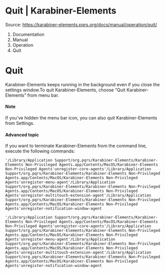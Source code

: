 # Quit | Karabiner-Elements

Source: https://karabiner-elements.pqrs.org/docs/manual/operation/quit/

1. Documentation
1. Manual
1. Operation
1. Quit

# Quit

Karabiner-Elements keeps running in the background even if you close the settings window.To quit Karabiner-Elements, choose “Quit Karabiner-Elements” from menu bar.

#### Note

If you’ve hidden the menu bar icon, you can also quit Karabiner-Elements from Settings.

#### Advanced topic

If you want to terminate Karabiner-Elements from the command line, execute the following commands:

`
'/Library/Application Support/org.pqrs/Karabiner-Elements/Karabiner-Elements Non-Privileged Agents.app/Contents/MacOS/Karabiner-Elements Non-Privileged Agents'unregister-core-agents'/Library/Application Support/org.pqrs/Karabiner-Elements/Karabiner-Elements Non-Privileged Agents.app/Contents/MacOS/Karabiner-Elements Non-Privileged Agents'unregister-menu-agent'/Library/Application Support/org.pqrs/Karabiner-Elements/Karabiner-Elements Non-Privileged Agents.app/Contents/MacOS/Karabiner-Elements Non-Privileged Agents'unregister-multitouch-extension-agent'/Library/Application Support/org.pqrs/Karabiner-Elements/Karabiner-Elements Non-Privileged Agents.app/Contents/MacOS/Karabiner-Elements Non-Privileged Agents'unregister-notification-window-agent
`

`'/Library/Application Support/org.pqrs/Karabiner-Elements/Karabiner-Elements Non-Privileged Agents.app/Contents/MacOS/Karabiner-Elements Non-Privileged Agents'unregister-core-agents'/Library/Application Support/org.pqrs/Karabiner-Elements/Karabiner-Elements Non-Privileged Agents.app/Contents/MacOS/Karabiner-Elements Non-Privileged Agents'unregister-menu-agent'/Library/Application Support/org.pqrs/Karabiner-Elements/Karabiner-Elements Non-Privileged Agents.app/Contents/MacOS/Karabiner-Elements Non-Privileged Agents'unregister-multitouch-extension-agent'/Library/Application Support/org.pqrs/Karabiner-Elements/Karabiner-Elements Non-Privileged Agents.app/Contents/MacOS/Karabiner-Elements Non-Privileged Agents'unregister-notification-window-agent`